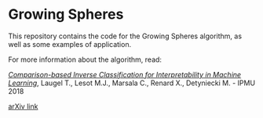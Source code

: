 # Growing Spheres
This repository contains the code for the Growing Spheres algorithm, as well as some examples of application. 

For more information about the algorithm, read:

[*Comparison-based Inverse Classification for Interpretability in Machine Learning*](https://hal.sorbonne-universite.fr/hal-01905982/file/180115_final.pdf), Laugel T., Lesot M.J., Marsala C., Renard X., Detyniecki M. - IPMU 2018

[arXiv link](https://arxiv.org/abs/1712.08443)
